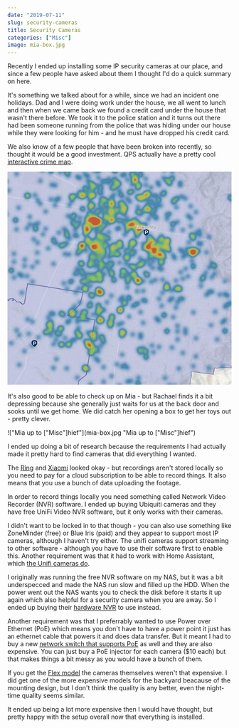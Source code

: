 ```yaml
---
date: "2019-07-11"
slug: security-cameras
title: Security Cameras
categories: ["Misc"]
image: mia-box.jpg
---
```


Recently I ended up installing some IP security cameras at our place, and since a few people have asked about them I thought I'd do a quick summary on here.

It's something we talked about for a while, since we had an incident one holidays. Dad and I were doing work under the house, we all went to lunch and then when we came back we found a credit card under the house that wasn't there before. We took it to the police station and it turns out there had been someone running from the police that was hiding under our house while they were looking for him - and he must have dropped his credit card.

We also know of a few people that have been broken into recently, so thought it would be a good investment. QPS actually have a pretty cool [interactive crime map](https://www.police.qld.gov.au/forms/crimestatsdesktop.asp).

!["Crime Map"](crime-heatmap.jpg "Toowoomba Crime Map")

It's also good to be able to check up on Mia - but Rachael finds it a bit depressing because she generally just waits for us at the back door and sooks until we get home. We did catch her opening a box to get her toys out - pretty clever.

!["Mia up to ["Misc"]hief"](mia-box.jpg "Mia up to ["Misc"]hief")

I ended up doing a bit of research because the requirements I had actually made it pretty hard to find cameras that did everything I wanted.

The [Ring](https://au-en.ring.com/pages/security-cameras) and [Xiaomi](https://www.xiaomistore.pk/yi-outdoor-security-camera.html) looked okay - but recordings aren't stored locally so you need to pay for a cloud subscription to be able to record things. It also means that you use a bunch of data uploading the footage.

In order to record things locally you need something called Network Video Recorder (NVR) software. I ended up buying Ubiquiti cameras and they have free UniFi Video NVR software, but it only works with their cameras.

I didn't want to be locked in to that though - you can also use something like ZoneMinder (free) or Blue Iris (paid) and they appear to support most IP cameras, although I haven't try either. The unifi cameras support streaming to other software - although you have to use their software first to enable this. Another requirement was that it had to work with Home Assistant, which [the Unifi cameras do](https://www.home-assistant.io/components/uvc/).

I originally was running the free NVR software on my NAS, but it was a bit underspecced and made the NAS run slow and filled up the HDD. When the power went out the NAS wants you to check the disk before it starts it up again which also helpful for a security camera when you are away. So I ended up buying their [hardware NVR](https://www.umart.com.au/Ubiquiti-UniFi-NVR-2TB-Network-Video-Recorder_44608G.html) to use instead.

Another requirement was that I preferrably wanted to use Power over Ethernet (PoE) which means you don't have to have a power point it just has an ethernet cable that powers it and does data transfer. But it meant I had to buy a new [network switch that supports PoE](https://www.umart.com.au/Ubiquiti-UniFi-PoE-Switch-8-port-150W---UAP-IW-compatible_38538G.html) as well and they are also expensive. You can just buy a PoE injector for each camera ($10 each) but that makes things a bit messy as you would have a bunch of them.

If you get the [Flex model](https://www.umart.com.au/Ubiquiti-UVC-G3-FLEX-UniFi-Video-Camera_44406G.html) the cameras themselves weren't that expensive. I did get one of the more expensive models for the backyard beacause of the mounting design, but I don't think the quality is any better, even the night-time quality seems similar.

It ended up being a lot more expensive then I would have thought, but pretty happy with the setup overall now that everything is installed.
